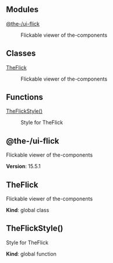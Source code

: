 <!--- Code generated by @the-/script-doc. DO NOT EDIT. -->

## Modules

<dl>
<dt><a href="#module_@the-/ui-flick">@the-/ui-flick</a></dt>
<dd><p>Flickable viewer of the-components</p>
</dd>
</dl>

## Classes

<dl>
<dt><a href="#TheFlick">TheFlick</a></dt>
<dd><p>Flickable viewer of the-components</p>
</dd>
</dl>

## Functions

<dl>
<dt><a href="#TheFlickStyle">TheFlickStyle()</a></dt>
<dd><p>Style for TheFlick</p>
</dd>
</dl>

<a name="module_@the-/ui-flick"></a>

## @the-/ui-flick
Flickable viewer of the-components

**Version**: 15.5.1  
<a name="TheFlick"></a>

## TheFlick
Flickable viewer of the-components

**Kind**: global class  
<a name="TheFlickStyle"></a>

## TheFlickStyle()
Style for TheFlick

**Kind**: global function  
